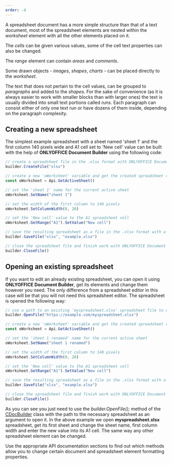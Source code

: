 ```yaml
---
order: -4
---
```


A spreadsheet document has a more simple structure than that of a text document, most of the spreadsheet elements are nested within the *worksheet* element with all the other elements placed on it.

The *cells* can be given various values, some of the cell text properties can also be changed.

The *range* element can contain *areas* and *comments*.

Some drawn objects - *images*, *shapes*, *charts* - can be placed directly to the *worksheet*.

The text that does not pertain to the cell values, can be grouped to *paragraphs* and added to the *shapes*. For the sake of convenience (as it is always easier to work with smaller blocks than with larger ones) the text is usually divided into small text portions called *runs*. Each paragraph can consist either of only one text run or have dozens of them inside, depending on the paragraph complexity.

## Creating a new spreadsheet

The simplest example spreadsheet with a sheet named 'sheet 1' and the first column 140 pixels wide and A1 cell set to 'New cell' value can be built with the help of **ONLYOFFICE Document Builder** using the following code:

``` ts
// create a spreadsheet file in the .xlsx format with ONLYOFFICE Document Builder
builder.CreateFile("xlsx")

// create a new 'oWorksheet' variable and get the created spreadsheet contents
const oWorksheet = Api.GetActiveSheet()

// set the 'sheet 1' name for the current active sheet
oWorksheet.SetName("sheet 1")

// set the width of the first column to 140 pixels
oWorksheet.SetColumnWidth(0, 20)

// set the 'New cell' value to the A1 spreadsheet cell
oWorksheet.GetRange("A1").SetValue("New cell")

// save the resulting spreadsheet as a file in the .xlsx format with a new 'example.xlsx' name
builder.SaveFile("xlsx", "example.xlsx")

// close the spreadsheet file and finish work with ONLYOFFICE Document Builder
builder.CloseFile()
```

## Opening an existing spreadsheet

If you want to edit an already existing spreadsheet, you can open it using **ONLYOFFICE Document Builder**, get its elements and change them however you need. The only difference from a spreadsheet editor in this case will be that you will not need this spreadsheet editor. The spreadsheet is opened the following way:

``` ts
// use a path to an existing 'myspreadsheet.xlsx' spreadsheet file to open it with ONLYOFFICE Document Builder
builder.OpenFile("https://example.com/myspreadsheet.xlsx")

// create a new 'oWorksheet' variable and get the created spreadsheet contents
const oWorksheet = Api.GetActiveSheet()

// set the 'sheet 1 renamed' name for the current active sheet
oWorksheet.SetName("sheet 1 renamed")

// set the width of the first column to 140 pixels
oWorksheet.SetColumnWidth(0, 20)

// set the 'New cell' value to the A1 spreadsheet cell
oWorksheet.GetRange("A1").SetValue("New cell")

// save the resulting spreadsheet as a file in the .xlsx format with a new 'example.xlsx' name
builder.SaveFile("xlsx", "example.xlsx")

// close the spreadsheet file and finish work with ONLYOFFICE Document Builder
builder.CloseFile()
```

As you can see you just need to use the *builder.OpenFile();* method of the [CDocBuilder](../../../Document%20Builder/Builder%20Framework/C++/CDocBuilder/CDocBuilder.md) class with the path to the necessary spreadsheet as an argument to open it. In the above example we open **myspreadsheet.xlsx** spreadsheet, get its first sheet and change the sheet name, first column width and enter the new value into its A1 cell. The same way any other spreadsheet element can be changed.

Use the appropriate API documentation sections to find out which methods allow you to change certain document and spreadsheet element formatting properties.
